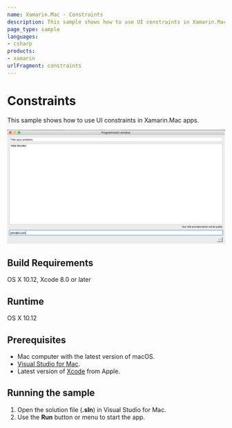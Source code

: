 ```yaml
---
name: Xamarin.Mac - Constraints
description: This sample shows how to use UI constraints in Xamarin.Mac apps. Build Requirements OS X 10.12, Xcode 8.0 or later Runtime OS X 10.12
page_type: sample
languages:
- csharp
products:
- xamarin
urlFragment: constraints
---
```

# Constraints

This sample shows how to use UI constraints in Xamarin.Mac apps.

![Constraints application screenshot](Screenshots/1.png "Constraints application screenshot")

## Build Requirements

OS X 10.12, Xcode 8.0 or later

## Runtime

OS X 10.12

## Prerequisites

* Mac computer with the latest version of macOS.
* [Visual Studio for Mac](https://visualstudio.microsoft.com/vs/mac/).
* Latest version of [Xcode](https://developer.apple.com/xcode/) from Apple.

## Running the sample

1. Open the solution file (**.sln**) in Visual Studio for Mac.
1. Use the **Run** button or menu to start the app.
